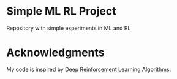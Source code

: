# Simple ML RL Project

Repository with simple experiments in ML and RL 




# Acknowledgments
My code is inspired by [Deep Reinforcement Learning Algorithms](https://github.com/Rafael1s/Deep-Reinforcement-Learning-Algorithms).